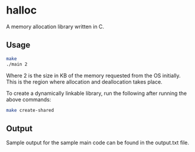 # halloc

A memory allocation library written in C.

## Usage

```bash
make
./main 2
```

Where 2 is the size in KB of the memory requested from the OS initially. This is the region where allocation and deallocation takes place.

To create a dynamically linkable library, run the following after running the above commands:

```bash
make create-shared
```

## Output

Sample output for the sample main code can be found in the output.txt file.
